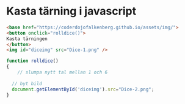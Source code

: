 # Kasta tärning i javascript #

```html
<base href="https://coderdojofalkenberg.github.io/assets/img/">
<button onclick="rolldice()">
Kasta tärningen
</button>
<img id="diceimg" src="Dice-1.png" />
```

```javascript
function rolldice()
{
	// slumpa nytt tal mellan 1 och 6
  
  // byt bild
  document.getElementById('diceimg').src="Dice-2.png";
}
```
